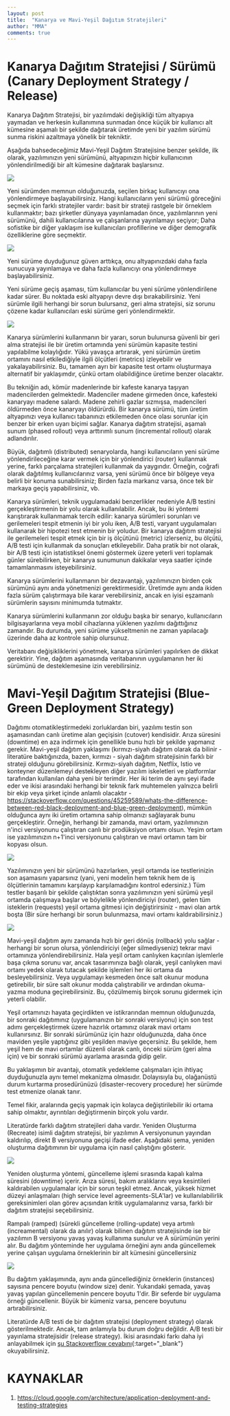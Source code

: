 ```yaml
---
layout: post
title:  "Kanarya ve Mavi-Yeşil Dağıtım Stratejileri"
author: "MMA"
comments: true
---
```


# Kanarya Dağıtım Stratejisi / Sürümü (Canary Deployment Strategy / Release)

Kanarya Dağıtım Stratejisi, bir yazılımdaki değişikliği tüm altyapıya yaymadan ve herkesin kullanımına sunmadan önce küçük bir kullanıcı alt kümesine aşamalı bir şekilde dağıtarak üretimde yeni bir yazılım sürümü sunma riskini azaltmaya yönelik bir tekniktir.

Aşağıda bahsedeceğimiz Mavi-Yeşil Dağıtım Stratejisine benzer şekilde, ilk olarak, yazılımınızın yeni sürümünü, altyapınızın hiçbir kullanıcının yönlendirilmediği bir alt kümesine dağıtarak başlarsınız.

![](https://github.com/mmuratarat/turkish/blob/master/_posts/images/canary_1.png?raw=true)

Yeni sürümden memnun olduğunuzda, seçilen birkaç kullanıcıyı ona yönlendirmeye başlayabilirsiniz. Hangi kullanıcıların yeni sürümü göreceğini seçmek için farklı stratejiler vardır: basit bir strateji rastgele bir örneklem kullanmaktır; bazı şirketler dünyaya yayınlamadan önce, yazılımlarının yeni sürümünü, dahili kullanıcılarına ve çalışanlarına yayınlamayı seçiyor; Daha sofistike bir diğer yaklaşım ise kullanıcıları profillerine ve diğer demografik özelliklerine göre seçmektir.

![](https://github.com/mmuratarat/turkish/blob/master/_posts/images/canary_2.png?raw=true)

Yeni sürüme duyduğunuz güven arttıkça, onu altyapınızdaki daha fazla sunucuya yayınlamaya ve daha fazla kullanıcıyı ona yönlendirmeye başlayabilirsiniz.

Yeni sürüme geçiş aşaması, tüm kullanıcılar bu yeni sürüme yönlendirilene kadar sürer. Bu noktada eski altyapıyı devre dışı bırakabilirsiniz. Yeni sürümle ilgili herhangi bir sorun bulursanız, geri alma stratejisi, siz sorunu çözene kadar kullanıcıları eski sürüme geri yönlendirmektir.

![](https://github.com/mmuratarat/turkish/blob/master/_posts/images/canary_3.png?raw=true)

Kanarya sürümlerini kullanmanın bir yararı, sorun bulunursa güvenli bir geri alma stratejisi ile bir üretim ortamında yeni sürümün kapasite testini yapılabilme kolaylığıdır. Yükü yavaşça artırarak, yeni sürümün üretim ortamını nasıl etkilediğiyle ilgili ölçütleri (metrics) izleyebilir ve yakalayabilirsiniz. Bu, tamamen ayrı bir kapasite test ortamı oluşturmaya alternatif bir yaklaşımdır, çünkü ortam olabildiğince üretime benzer olacaktır.

Bu tekniğin adı, kömür madenlerinde bir kafeste kanarya taşıyan madencilerden gelmektedir. Madenciler madene girmeden önce, kafesteki kanaryayı madene salardı. Madene zehirli gazlar sızmışsa, madencileri öldürmeden önce kanaryayı öldürürdü. Bir kanarya sürümü, tüm üretim altyapınızı veya kullanıcı tabanınızı etkilemeden önce olası sorunlar için benzer bir erken uyarı biçimi sağlar. Kanarya dağıtım stratejisi, aşamalı sunum (phased rollout) veya arttırımlı sunum (incremental rollout) olarak adlandırılır.

Büyük, dağıtımlı (distributed) senaryolarda, hangi kullanıcıların yeni sürüme yönlendirileceğine karar vermek için bir yönlendirici (router) kullanmak yerine, farklı parçalama stratejileri kullanmak da yaygındır. Örneğin, coğrafi olarak dağıtılmış kullanıcılarınız varsa, yeni sürümü önce bir bölgeye veya belirli bir konuma sunabilirsiniz; Birden fazla markanız varsa, önce tek bir markaya geçiş yapabilirsiniz, vb. 

Kanarya sürümleri, teknik uygulamadaki benzerlikler nedeniyle A/B testini gerçekleştirmenin bir yolu olarak kullanılabilir. Ancak, bu iki yöntemi karıştırarak kullanmamak tercih edilir: kanarya sürümleri sorunları ve gerilemeleri tespit etmenin iyi bir yolu iken, A/B testi, varyant uygulamaları kullanarak bir hipotezi test etmenin bir yoludur. Bir kanarya dağıtım stratejisi ile gerilemeleri tespit etmek için bir iş ölçütünü (metric) izlerseniz, bu ölçütü, A/B testi için kullanmak da sonuçları etkileyebilir. Daha pratik bir not olarak, bir A/B testi için istatistiksel önemi göstermek üzere yeterli veri toplamak günler sürebilirken, bir kanarya sunumunun dakikalar veya saatler içinde tamamlanmasını isteyebilirsiniz.

Kanarya sürümlerini kullanmanın bir dezavantajı, yazılımınızın birden çok sürümünü aynı anda yönetmenizi gerektirmesidir. Üretimde aynı anda ikiden fazla sürüm çalıştırmaya bile karar verebilirsiniz, ancak en iyisi eşzamanlı sürümlerin sayısını minimumda tutmaktır.

Kanarya sürümlerini kullanmanın zor olduğu başka bir senaryo, kullanıcıların bilgisayarlarına veya mobil cihazlarına yüklenen yazılımı dağıttığınız zamandır. Bu durumda, yeni sürüme yükseltmenin ne zaman yapılacağı üzerinde daha az kontrole sahip olursunuz.

Veritabanı değişikliklerini yönetmek, kanarya sürümleri yapılırken de dikkat gerektirir. Yine, dağıtım aşamasında veritabanının uygulamanın her iki sürümünü de desteklemesine izin verebilirsiniz.

# Mavi-Yeşil Dağıtım Stratejisi (Blue-Green Deployment Strategy)

Dağıtımı otomatikleştirmedeki zorluklardan biri, yazılımı testin son aşamasından canlı üretime alan geçişisin (cutover) kendisidir. Arıza süresini (downtime) en aza indirmek için genellikle bunu hızlı bir şekilde yapmanız gerekir. Mavi-yeşil dağıtım yaklaşımı (kırmızı-siyah dağıtım olarak da bilinir - literatüre baktığınızda, bazen, kırmızı - siyah dağıtım  stratejisinin farklı bir strateji olduğunu görebilirsiniz. Kırmızı-siyah dağıtım, Netflix, Istio ve konteyner düzenlemeyi destekleyen diğer yazılım iskeletleri ve platformlar tarafından kullanılan daha yeni bir terimdir. Her iki terim de aynı şeyi ifade eder ve ikisi arasındaki herhangi bir teknik fark muhtemelen yalnızca belirli bir ekip veya şirket içinde anlamlı olacaktır - https://stackoverflow.com/questions/45259589/whats-the-difference-between-red-black-deployment-and-blue-green-deployment), mümkün olduğunca aynı iki üretim ortamına sahip olmanızı sağlayarak bunu gerçekleştirir. Örneğin, herhangi bir zamanda, mavi ortam, yazılımınızın n'inci versiyonunu çalıştıran canlı bir prodüksiyon ortamı olsun. Yeşim ortam ise yazılımınızın n+1'inci versiyonunu çalıştıran ve mavi ortamın tam bir kopyası olsun.

![](https://github.com/mmuratarat/turkish/blob/master/_posts/images/blue_green1.png?raw=true)

Yazılımınızın yeni bir sürümünü hazırlarken, yeşil ortamda ise testlerinizin son aşamasını yaparsınız (yani, yeni modelin hem teknik hem de iş ölçütlerinin tamamını karşılayıp karşılamadığını kontrol edersiniz.) Tüm testler başarılı bir şekilde çalıştıktan sonra yazılımınızın yeni sürümü yeşil ortamda çalışmaya başlar ve böylelikle yönlendiriciyi (router), gelen tüm isteklerin (requests) yeşil ortama gitmesi için değiştirirsiniz - mavi olan artık boşta (Bir süre herhangi bir sorun bulunmazsa, mavi ortamı kaldırabilirsiniz.)

![](https://github.com/mmuratarat/turkish/blob/master/_posts/images/blue_green2.png?raw=true)

Mavi-yeşil dağıtım aynı zamanda hızlı bir geri dönüş (rollback) yolu sağlar - herhangi bir sorun olursa, yönlendiriciyi (eğer silmediyseniz) tekrar mavi ortamınıza yönlendirebilirsiniz. Hala yeşil ortam canlıyken kaçırılan işlemlerle başa çıkma sorunu var, ancak tasarımınıza bağlı olarak, yeşil canlıyken mavi ortamı yedek olarak tutacak şekilde işlemleri her iki ortama da besleyebilirsiniz. Veya uygulamayı kesmeden önce salt okunur moduna getirebilir, bir süre salt okunur modda çalıştırabilir ve ardından okuma-yazma moduna geçirebilirsiniz. Bu, çözülmemiş birçok sorunu gidermek için yeterli olabilir.

Yeşil ortamınızı hayata geçirdikten ve istikrarından memnun olduğunuzda, bir sonraki dağıtımınız (uygulamanızın bir sonraki versiyonu) için son test adımı gerçekleştirmek üzere hazırlık ortamınız olarak mavi ortamı kullanırsınız. Bir sonraki sürümünüz için hazır olduğunuzda, daha önce maviden yeşile yaptığınız gibi yeşilden maviye geçersiniz. Bu şekilde, hem yeşil hem de mavi ortamlar düzenli olarak canlı, önceki sürüm (geri alma için) ve bir sonraki sürümü ayarlama arasında gidip gelir.

Bu yaklaşımın bir avantajı, otomatik yedekleme çalışmaları için ihtiyaç duyduğunuzla aynı temel mekanizma olmasıdır. Dolayısıyla bu, olağanüstü durum kurtarma prosedürünüzü (disaster-recovery procedure) her sürümde test etmenize olanak tanır. 

Temel fikir, aralarında geçiş yapmak için kolayca değiştirilebilir iki ortama sahip olmaktır, ayrıntıları değiştirmenin birçok yolu vardır.

Literatürde farklı dağıtım stratejileri daha vardır. Yeniden Oluşturma (Recreate) isimli dağıtım stratejisi, bir yazılımın A versiyonunun yayından kaldırılıp, direkt B versiyonuna geçişi ifade eder. Aşağıdaki şema, yeniden oluşturma dağıtımının bir uygulama için nasıl çalıştığını gösterir.

![](https://cloud.google.com/architecture/images/application-deployment-and-testing-strategies-recreate-deployment.svg)

Yeniden oluşturma yöntemi, güncelleme işlemi sırasında kapalı kalma süresini (downtime) içerir. Arıza süresi, bakım aralıklarını veya kesintileri kaldırabilen uygulamalar için bir sorun teşkil etmez. Ancak, yüksek hizmet düzeyi anlaşmaları (high service level agreements-SLA'lar) ve kullanılabilirlik gereksinimleri olan görev açısından kritik uygulamalarınız varsa, farklı bir dağıtım stratejisi seçebilirsiniz.

Rampalı (ramped) (sürekli güncelleme (rolling-update) veya artımlı (increamental) olarak da anılır) olarak bilinen dağıtım stratejisinde ise bir yazılımın B versiyonu yavaş yavaş kullanıma sunulur ve A sürümünün yerini alır. Bu dağıtım yönteminde her uygulama örneğini aynı anda güncellemek yerine çalışan uygulama örneklerinin bir alt kümesini güncellersiniz

![](https://cloud.google.com/architecture/images/application-deployment-and-testing-strategies-rolling-update-deployment.svg)

Bu dağıtım yaklaşımında, aynı anda güncellediğiniz örneklerin (instances) sayısına pencere boyutu (window size) denir. Yukarıdaki şemada, yavaş yavaş yapılan güncellemenin pencere boyutu 1'dir. Bir seferde bir uygulama örneği güncellenir. Büyük bir kümeniz varsa, pencere boyutunu artırabilirsiniz.

Literatürde A/B testi de bir dağıtım stratejisi (deployment strategy) olarak gösterilmektedir. Ancak, tam anlamıyla bu durum doğru değildir. A/B testi bir yayınlama stratejisidir (release strategy). İkisi arasındaki farkı daha iyi anlayabilmek için [şu Stackoverflow cevabını](https://stackoverflow.com/a/62096278){:target="_blank"} okuyabilirsiniz.

# KAYNAKLAR

1. https://cloud.google.com/architecture/application-deployment-and-testing-strategies
